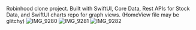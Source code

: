 
Robinhood clone project.
Built with SwiftUI,
Core Data,
Rest APIs for Stock Data,
and SwiftUI charts repo for graph views.
(HomeView file may be glitchy)
![IMG_9280](https://user-images.githubusercontent.com/79062633/114958493-223de580-9e31-11eb-81c0-44d05ce69896.PNG=250x250)
![IMG_9281](https://user-images.githubusercontent.com/79062633/114958497-236f1280-9e31-11eb-9a42-3a3600af3efe.PNG)
![IMG_9282](https://user-images.githubusercontent.com/79062633/114958498-2407a900-9e31-11eb-8465-2ff968c6e208.jpg)
